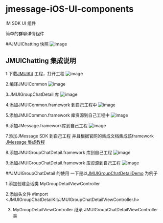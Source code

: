 # jmessage-iOS-UI-components
IM SDK UI 组件

简单的群聊详情组件

##JMUIChatting 快照 
![image](https://github.com/jpush/jmessage-ios-uikit/blob/master/JMUIGroupChatDetailKit/README_JMUIGroupChatDetailKit说明图/JMUIGroupChatDetailDemo快照.gif)

## JMUIChatting 集成说明
1.下载[JMUIKit](https://github.com/jpush/jmessage-ios-uikit/archive/master.zip) 工程，打开工程
![image](https://github.com/jpush/jmessage-ios-uikit/blob/master/JMUIChattingKit/README_JMUIChatting集成说明图/1.打开工程.gif)

2.编译JMUICommon
![image](https://github.com/jpush/jmessage-ios-uikit/blob/master/JMUIChattingKit/README_JMUIChatting集成说明图/2.编译JMUICommon.gif)

3.JMUIGroupChatDetail 库
![image](https://github.com/jpush/jmessage-ios-uikit/blob/master/JMUIChattingKit/README_JMUIChatting集成说明图/3.编译JMUIChatting库.gif)

4.添加JMUICommon.framework 到自己工程中
![image](https://github.com/jpush/jmessage-ios-uikit/blob/master/JMUIGroupChatDetailKit/README_JMUIGroupChatDetailKit说明图/添加JMUICommon库到自己工程.gif)

5.添加JMUICommon.framework 库资源到自己工程中
![image](https://github.com/jpush/jmessage-ios-uikit/blob/master/JMUIChattingKit/README_JMUIChatting集成说明图/5.拷贝JMUIChatting库到自己工程中.gif)

6.添加JMessage.framework库到自己工程
![image](https://github.com/jpush/jmessage-ios-uikit/blob/master/JMUIGroupChatDetailKit/README_JMUIGroupChatDetailKit说明图/添加JMessage库到自己工程.gif)

7.添加JMessage SDK 到自己工程 并且根据官网的集成文档集成该framework [JMessage 集成教程](http://docs.jpush.io/guideline/jmessage_ios_guide/)

8.添加JMUIGroupChatDetail.framework 库到自己工程
![image](https://github.com/jpush/jmessage-ios-uikit/blob/master/JMUIGroupChatDetailKit/README_JMUIGroupChatDetailKit说明图/添加JMUIGroupChatDetail%20库到自己工程.gif)

9.添加JMUIGroupChatDetail.framework 库资源到自己工程
![image](https://github.com/jpush/jmessage-ios-uikit/blob/master/JMUIGroupChatDetailKit/README_JMUIGroupChatDetailKit说明图/添加JMUIGroupChatDetail库资源到自己工程.gif)

##JMUIGroupChatDetail 的使用
一下是以[JMUIGroupChatDetailDemo](/JMUIGroupChatDetailDemo) 为例子

1.添加创建会话类 MyGroupDetailViewController

2.添加头文件 #import <JMUIGroupChatDetailKit/JMUIGroupChatDetailViewController.h>

3. MyGroupDetailViewController 继承 JMUIGroupChatDetailViewController 类

